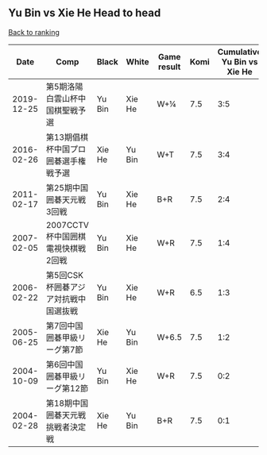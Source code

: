 ## Yu Bin vs Xie He Head to head

[Back to ranking](../../index.md)




| **Date** | **Comp** | **Black** | **White** | **Game result** | **Komi** | **Cumulative Yu Bin vs Xie He** | **Yu Bin streak** | **Xie He streak** | 
| --- | --- | --- | --- | --- | --- | --- | --- | --- |
| 2019-12-25 | 第5期洛陽白雲山杯中国棋聖戦予選 | Yu Bin | Xie He | W+¼ | 7.5 | 3:5 | 0 | 1 | 
| 2016-02-26 | 第13期倡棋杯中国プロ囲碁選手権戦予選 | Xie He | Yu Bin | W+T | 7.5 | 3:4 | 2 | 0 | 
| 2011-02-17 | 第25期中国囲碁天元戦3回戦 | Yu Bin | Xie He | B+R | 7.5 | 2:4 | 1 | 0 | 
| 2007-02-05 | 2007CCTV杯中国囲棋電視快棋戦2回戦 | Yu Bin | Xie He | W+R | 7.5 | 1:4 | 0 | 2 | 
| 2006-02-22 | 第5回CSK杯囲碁アジア対抗戦中国選抜戦 | Yu Bin | Xie He | W+R | 6.5 | 1:3 | 0 | 1 | 
| 2005-06-25 | 第7回中国囲碁甲級リーグ第7節 | Xie He | Yu Bin | W+6.5 | 7.5 | 1:2 | 1 | 0 | 
| 2004-10-09 | 第6回中国囲碁甲級リーグ第12節 | Yu Bin | Xie He | W+R | 7.5 | 0:2 | 0 | 2 | 
| 2004-02-28 | 第18期中国囲碁天元戦挑戦者決定戦 | Xie He | Yu Bin | B+R | 7.5 | 0:1 | 0 | 1 |




